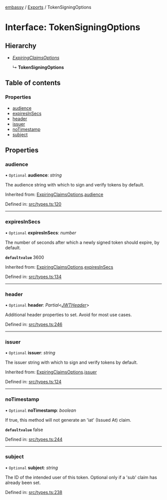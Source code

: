 [embassy](../README.md) / [Exports](../modules.md) / TokenSigningOptions

# Interface: TokenSigningOptions

## Hierarchy

* [*ExpiringClaimsOptions*](expiringclaimsoptions.md)

  ↳ **TokenSigningOptions**

## Table of contents

### Properties

- [audience](tokensigningoptions.md#audience)
- [expiresInSecs](tokensigningoptions.md#expiresinsecs)
- [header](tokensigningoptions.md#header)
- [issuer](tokensigningoptions.md#issuer)
- [noTimestamp](tokensigningoptions.md#notimestamp)
- [subject](tokensigningoptions.md#subject)

## Properties

### audience

• `Optional` **audience**: *string*

The audience string with which to sign and verify tokens by default.

Inherited from: [ExpiringClaimsOptions](expiringclaimsoptions.md).[audience](expiringclaimsoptions.md#audience)

Defined in: [src/types.ts:120](https://github.com/TomFrost/Embassy/blob/46b38ed/src/types.ts#L120)

___

### expiresInSecs

• `Optional` **expiresInSecs**: *number*

The number of seconds after which a newly signed token should expire, by
default.

**`defaultvalue`** 3600

Inherited from: [ExpiringClaimsOptions](expiringclaimsoptions.md).[expiresInSecs](expiringclaimsoptions.md#expiresinsecs)

Defined in: [src/types.ts:134](https://github.com/TomFrost/Embassy/blob/46b38ed/src/types.ts#L134)

___

### header

• `Optional` **header**: *Partial*<[*JWTHeader*](jwtheader.md)\>

Additional header properties to set. Avoid for most use cases.

Defined in: [src/types.ts:246](https://github.com/TomFrost/Embassy/blob/46b38ed/src/types.ts#L246)

___

### issuer

• `Optional` **issuer**: *string*

The issuer string with which to sign and verify tokens by default.

Inherited from: [ExpiringClaimsOptions](expiringclaimsoptions.md).[issuer](expiringclaimsoptions.md#issuer)

Defined in: [src/types.ts:124](https://github.com/TomFrost/Embassy/blob/46b38ed/src/types.ts#L124)

___

### noTimestamp

• `Optional` **noTimestamp**: *boolean*

If true, this method will not generate an 'iat' (Issued At) claim.

**`defaultvalue`** false

Defined in: [src/types.ts:244](https://github.com/TomFrost/Embassy/blob/46b38ed/src/types.ts#L244)

___

### subject

• `Optional` **subject**: *string*

The ID of the intended user of this token. Optional only if a 'sub' claim
has already been set.

Defined in: [src/types.ts:238](https://github.com/TomFrost/Embassy/blob/46b38ed/src/types.ts#L238)
